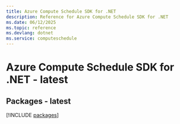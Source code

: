```yaml
---
title: Azure Compute Schedule SDK for .NET
description: Reference for Azure Compute Schedule SDK for .NET
ms.date: 06/12/2025
ms.topic: reference
ms.devlang: dotnet
ms.service: computeschedule
---
```

# Azure Compute Schedule SDK for .NET - latest
## Packages - latest
[!INCLUDE [packages](compute-schedule-index.md)]